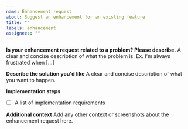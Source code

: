 ```yaml
---
name: Enhancement request
about: Suggest an enhancement for an existing feature
title: ""
labels: enhancement
assignees: ""
---
```


**Is your enhancement request related to a problem? Please describe.**
A clear and concise description of what the problem is. Ex. I'm always frustrated when [...]

**Describe the solution you'd like**
A clear and concise description of what you want to happen.

**Implementation steps**

- [ ] A list of implementation requirements

**Additional context**
Add any other context or screenshots about the enhancement request here.

